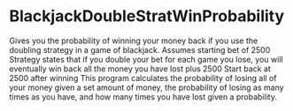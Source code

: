 # BlackjackDoubleStratWinProbability
Gives you the probability of winning your money back if you use the doubling strategy in a game of blackjack.
Assumes starting bet of 2500
Strategy states that if you double your bet for each game you lose, you will eventually win back all the money you have lost plus 2500
Start back at 2500 after winning
This program calculates the probability of losing all of your money given a set amount of money, the probability of losing as many times as you have, and how many times you have lost given a probability.
